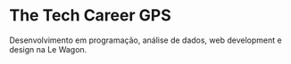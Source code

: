 # The Tech Career GPS
 Desenvolvimento em programação, análise de dados, web development e design na Le Wagon.
